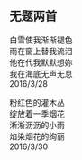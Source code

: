 ## 无题两首
白雪使我渐渐褪色 <br>
雨在窗上替我流泪 <br>
他在代我默默想妳 <br>
我在海底无声无息 <br>
2016/3/28 <br>

粉红色的灌木丛 <br>
绽放着一季烟花 <br>
淅淅沥沥的小雨 <br>
焰染烟花的绚丽 <br>
2016/3/30 <br>
